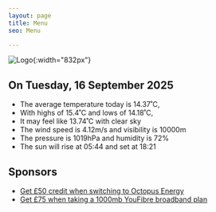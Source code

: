 ```yaml
---
layout: page
title: Menu
seo: Menu

---
```


![Logo](/images/logo.jpg){:width="832px"}

<!-- weather_marker starts -->
## On Tuesday, 16 September 2025

- The average temperature today is 14.37˚C,
- With highs of 15.4˚C and lows of 14.18˚C,
- It may feel like 13.74˚C with clear sky
- The wind speed is 4.12m/s and visibility is 10000m
- The pressure is 1019hPa and humidity is 72%
- The sun will rise at 05:44 and set at 18:21

<!-- weather_marker ends -->

## Sponsors

- [Get £50 credit when switching to Octopus Energy](https://bit.ly/3oD1nnS)
- [Get £75 when taking a 1000mb YouFibre broadband plan](https://aklam.io/91zWhU?)
